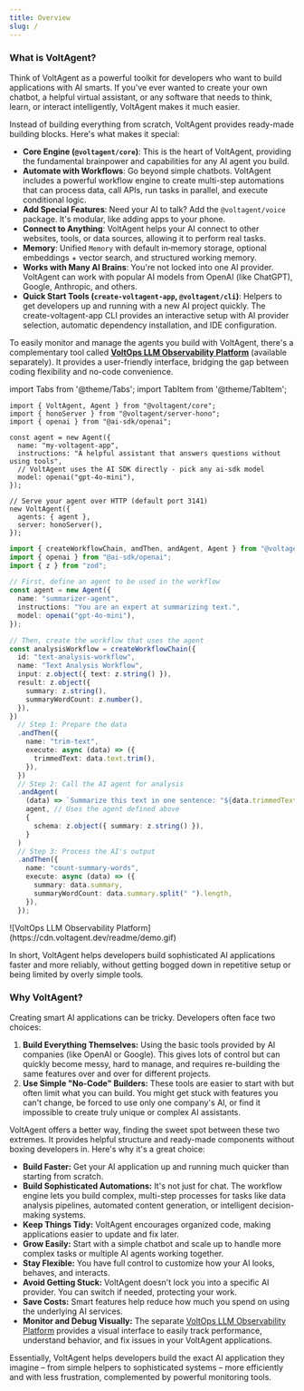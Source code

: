 ```yaml
---
title: Overview
slug: /
---
```


### What is VoltAgent?

Think of VoltAgent as a powerful toolkit for developers who want to build applications with AI smarts. If you've ever wanted to create your own chatbot, a helpful virtual assistant, or any software that needs to think, learn, or interact intelligently, VoltAgent makes it much easier.

Instead of building everything from scratch, VoltAgent provides ready-made building blocks. Here's what makes it special:

- **Core Engine (`@voltagent/core`)**: This is the heart of VoltAgent, providing the fundamental brainpower and capabilities for any AI agent you build.
- **Automate with Workflows**: Go beyond simple chatbots. VoltAgent includes a powerful workflow engine to create multi-step automations that can process data, call APIs, run tasks in parallel, and execute conditional logic.
- **Add Special Features**: Need your AI to talk? Add the `@voltagent/voice` package. It's modular, like adding apps to your phone.
- **Connect to Anything**: VoltAgent helps your AI connect to other websites, tools, or data sources, allowing it to perform real tasks.
- **Memory**: Unified `Memory` with default in‑memory storage, optional embeddings + vector search, and structured working memory.
- **Works with Many AI Brains**: You're not locked into one AI provider. VoltAgent can work with popular AI models from OpenAI (like ChatGPT), Google, Anthropic, and others.
- **Quick Start Tools (`create-voltagent-app`, `@voltagent/cli`)**: Helpers to get developers up and running with a new AI project quickly. The create-voltagent-app CLI provides an interactive setup with AI provider selection, automatic dependency installation, and IDE configuration.

To easily monitor and manage the agents you build with VoltAgent, there's a complementary tool called **[VoltOps LLM Observability Platform](https://console.voltagent.dev/)** (available separately). It provides a user-friendly interface, bridging the gap between coding flexibility and no-code convenience.

import Tabs from '@theme/Tabs';
import TabItem from '@theme/TabItem';

<Tabs>
  <TabItem value="code" label="Core Framework">

```tsx
import { VoltAgent, Agent } from "@voltagent/core";
import { honoServer } from "@voltagent/server-hono";
import { openai } from "@ai-sdk/openai";

const agent = new Agent({
  name: "my-voltagent-app",
  instructions: "A helpful assistant that answers questions without using tools",
  // VoltAgent uses the AI SDK directly - pick any ai-sdk model
  model: openai("gpt-4o-mini"),
});

// Serve your agent over HTTP (default port 3141)
new VoltAgent({
  agents: { agent },
  server: honoServer(),
});
```

  </TabItem>
  <TabItem value="workflow" label="Workflow Engine">

```typescript
import { createWorkflowChain, andThen, andAgent, Agent } from "@voltagent/core";
import { openai } from "@ai-sdk/openai";
import { z } from "zod";

// First, define an agent to be used in the workflow
const agent = new Agent({
  name: "summarizer-agent",
  instructions: "You are an expert at summarizing text.",
  model: openai("gpt-4o-mini"),
});

// Then, create the workflow that uses the agent
const analysisWorkflow = createWorkflowChain({
  id: "text-analysis-workflow",
  name: "Text Analysis Workflow",
  input: z.object({ text: z.string() }),
  result: z.object({
    summary: z.string(),
    summaryWordCount: z.number(),
  }),
})
  // Step 1: Prepare the data
  .andThen({
    name: "trim-text",
    execute: async (data) => ({
      trimmedText: data.text.trim(),
    }),
  })
  // Step 2: Call the AI agent for analysis
  .andAgent(
    (data) => `Summarize this text in one sentence: "${data.trimmedText}"`,
    agent, // Uses the agent defined above
    {
      schema: z.object({ summary: z.string() }),
    }
  )
  // Step 3: Process the AI's output
  .andThen({
    name: "count-summary-words",
    execute: async (data) => ({
      summary: data.summary,
      summaryWordCount: data.summary.split(" ").length,
    }),
  });
```

  </TabItem>
  <TabItem value="console" label="VoltOps Platform">
![VoltOps LLM Observability Platform](https://cdn.voltagent.dev/readme/demo.gif)
  </TabItem>
</Tabs>

In short, VoltAgent helps developers build sophisticated AI applications faster and more reliably, without getting bogged down in repetitive setup or being limited by overly simple tools.

### Why VoltAgent?

Creating smart AI applications can be tricky. Developers often face two choices:

1.  **Build Everything Themselves:** Using the basic tools provided by AI companies (like OpenAI or Google). This gives lots of control but can quickly become messy, hard to manage, and requires re-building the same features over and over for different projects.
2.  **Use Simple "No-Code" Builders:** These tools are easier to start with but often limit what you can build. You might get stuck with features you can't change, be forced to use only one company's AI, or find it impossible to create truly unique or complex AI assistants.

VoltAgent offers a better way, finding the sweet spot between these two extremes. It provides helpful structure and ready-made components without boxing developers in. Here's why it's a great choice:

- **Build Faster:** Get your AI application up and running much quicker than starting from scratch.
- **Build Sophisticated Automations:** It's not just for chat. The workflow engine lets you build complex, multi-step processes for tasks like data analysis pipelines, automated content generation, or intelligent decision-making systems.
- **Keep Things Tidy:** VoltAgent encourages organized code, making applications easier to update and fix later.
- **Grow Easily:** Start with a simple chatbot and scale up to handle more complex tasks or multiple AI agents working together.
- **Stay Flexible:** You have full control to customize how your AI looks, behaves, and interacts.
- **Avoid Getting Stuck:** VoltAgent doesn't lock you into a specific AI provider. You can switch if needed, protecting your work.
- **Save Costs:** Smart features help reduce how much you spend on using the underlying AI services.
- **Monitor and Debug Visually:** The separate [VoltOps LLM Observability Platform](https://console.voltagent.dev/) provides a visual interface to easily track performance, understand behavior, and fix issues in your VoltAgent applications.

Essentially, VoltAgent helps developers build the exact AI application they imagine – from simple helpers to sophisticated systems – more efficiently and with less frustration, complemented by powerful monitoring tools.
